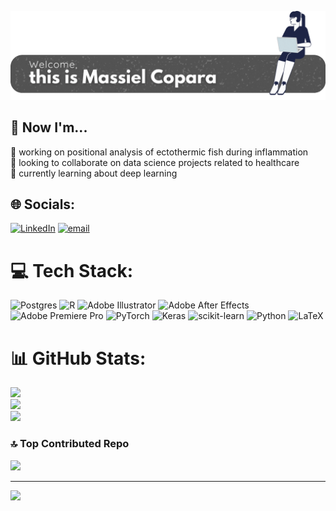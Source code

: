 [![MasterHead](banner.gif)](https://MassielC.io)

## 💫 Now I'm...
🔭 working on positional analysis of ectothermic fish during inflammation<br>👯 looking to collaborate on data science projects related to healthcare<br>🌱 currently learning about deep learning


## 🌐 Socials:
[![LinkedIn](https://img.shields.io/badge/LinkedIn-%230077B5.svg?logo=linkedin&logoColor=white)](https://linkedin.com/in/https://www.linkedin.com/in/massiel-copara-utec/) [![email](https://img.shields.io/badge/Email-D14836?logo=gmail&logoColor=white)](mailto:coparach@ualberta.ca) 

# 💻 Tech Stack:
![Postgres](https://img.shields.io/badge/postgres-%23316192.svg?style=for-the-badge&logo=postgresql&logoColor=white) ![R](https://img.shields.io/badge/r-%23276DC3.svg?style=for-the-badge&logo=r&logoColor=white) ![Adobe Illustrator](https://img.shields.io/badge/adobe%20illustrator-%23FF9A00.svg?style=for-the-badge&logo=adobe%20illustrator&logoColor=white) ![Adobe After Effects](https://img.shields.io/badge/Adobe%20After%20Effects-9999FF.svg?style=for-the-badge&logo=Adobe%20After%20Effects&logoColor=white) ![Adobe Premiere Pro](https://img.shields.io/badge/Adobe%20Premiere%20Pro-9999FF.svg?style=for-the-badge&logo=Adobe%20Premiere%20Pro&logoColor=white) ![PyTorch](https://img.shields.io/badge/PyTorch-%23EE4C2C.svg?style=for-the-badge&logo=PyTorch&logoColor=white) ![Keras](https://img.shields.io/badge/Keras-%23D00000.svg?style=for-the-badge&logo=Keras&logoColor=white) ![scikit-learn](https://img.shields.io/badge/scikit--learn-%23F7931E.svg?style=for-the-badge&logo=scikit-learn&logoColor=white) ![Python](https://img.shields.io/badge/python-3670A0?style=for-the-badge&logo=python&logoColor=ffdd54) ![LaTeX](https://img.shields.io/badge/latex-%23008080.svg?style=for-the-badge&logo=latex&logoColor=white)
# 📊 GitHub Stats:
![](https://github-readme-stats.vercel.app/api?username=MassielC&theme=onedark&hide_border=false&include_all_commits=false&count_private=false)<br/>
![](https://nirzak-streak-stats.vercel.app/?user=MassielC&theme=onedark&hide_border=false)<br/>
![](https://github-readme-stats.vercel.app/api/top-langs/?username=MassielC&theme=onedark&hide_border=false&include_all_commits=false&count_private=false&layout=compact)

### 🔝 Top Contributed Repo
![](https://github-contributor-stats.vercel.app/api?username=MassielC&limit=5&theme=dark&combine_all_yearly_contributions=true)

---
[![](https://visitcount.itsvg.in/api?id=MassielC&icon=0&color=0)](https://visitcount.itsvg.in)

<!-- Proudly created with GPRM ( https://gprm.itsvg.in ) -->
